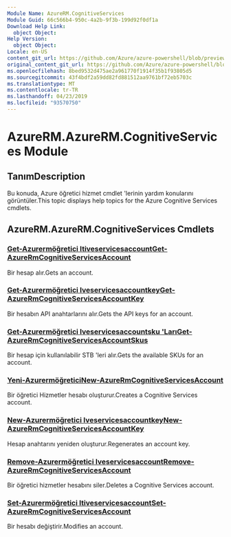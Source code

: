 ```yaml
---
Module Name: AzureRM.CognitiveServices
Module Guid: 66c566b4-950c-4a2b-9f3b-199d92f0df1a
Download Help Link:
  object Object: 
Help Version:
  object Object: 
Locale: en-US
content_git_url: https://github.com/Azure/azure-powershell/blob/preview/src/ResourceManager/CognitiveServices/Commands.Management.CognitiveServices/help/AzureRM.CognitiveServices.md
original_content_git_url: https://github.com/Azure/azure-powershell/blob/preview/src/ResourceManager/CognitiveServices/Commands.Management.CognitiveServices/help/AzureRM.CognitiveServices.md
ms.openlocfilehash: 8bed9532d475ae2a961770f1914f35b1f93805d5
ms.sourcegitcommit: 43f4bdf2a59dd82fd881512aa9761bf72eb5703c
ms.translationtype: MT
ms.contentlocale: tr-TR
ms.lasthandoff: 04/23/2019
ms.locfileid: "93570750"
---
```

# <span data-ttu-id="78ba8-101">AzureRM.</span><span class="sxs-lookup"><span data-stu-id="78ba8-101">AzureRM.CognitiveServices Module</span></span>
## <span data-ttu-id="78ba8-102">Tanım</span><span class="sxs-lookup"><span data-stu-id="78ba8-102">Description</span></span>
<span data-ttu-id="78ba8-103">Bu konuda, Azure öğretici hizmet cmdlet 'lerinin yardım konularını görüntüler.</span><span class="sxs-lookup"><span data-stu-id="78ba8-103">This topic displays help topics for the Azure Cognitive Services cmdlets.</span></span>

## <span data-ttu-id="78ba8-104">AzureRM.</span><span class="sxs-lookup"><span data-stu-id="78ba8-104">AzureRM.CognitiveServices Cmdlets</span></span>
### [<span data-ttu-id="78ba8-105">Get-Azurermöğretici Itiveservicesaccount</span><span class="sxs-lookup"><span data-stu-id="78ba8-105">Get-AzureRmCognitiveServicesAccount</span></span>](Get-AzureRmCognitiveServicesAccount.md)
<span data-ttu-id="78ba8-106">Bir hesap alır.</span><span class="sxs-lookup"><span data-stu-id="78ba8-106">Gets an account.</span></span>

### [<span data-ttu-id="78ba8-107">Get-Azurermöğretici Iveservicesaccountkey</span><span class="sxs-lookup"><span data-stu-id="78ba8-107">Get-AzureRmCognitiveServicesAccountKey</span></span>](Get-AzureRmCognitiveServicesAccountKey.md)
<span data-ttu-id="78ba8-108">Bir hesabın API anahtarlarını alır.</span><span class="sxs-lookup"><span data-stu-id="78ba8-108">Gets the API keys for an account.</span></span>

### [<span data-ttu-id="78ba8-109">Get-Azurermöğretici Iveservicesaccountsku 'Ları</span><span class="sxs-lookup"><span data-stu-id="78ba8-109">Get-AzureRmCognitiveServicesAccountSkus</span></span>](Get-AzureRmCognitiveServicesAccountSkus.md)
<span data-ttu-id="78ba8-110">Bir hesap için kullanılabilir STB 'leri alır.</span><span class="sxs-lookup"><span data-stu-id="78ba8-110">Gets the available SKUs for an account.</span></span>

### [<span data-ttu-id="78ba8-111">Yeni-Azurermöğretici</span><span class="sxs-lookup"><span data-stu-id="78ba8-111">New-AzureRmCognitiveServicesAccount</span></span>](New-AzureRmCognitiveServicesAccount.md)
<span data-ttu-id="78ba8-112">Bir öğretici Hizmetler hesabı oluşturur.</span><span class="sxs-lookup"><span data-stu-id="78ba8-112">Creates a Cognitive Services account.</span></span>

### [<span data-ttu-id="78ba8-113">New-Azurermöğretici Iveservicesaccountkey</span><span class="sxs-lookup"><span data-stu-id="78ba8-113">New-AzureRmCognitiveServicesAccountKey</span></span>](New-AzureRmCognitiveServicesAccountKey.md)
<span data-ttu-id="78ba8-114">Hesap anahtarını yeniden oluşturur.</span><span class="sxs-lookup"><span data-stu-id="78ba8-114">Regenerates an account key.</span></span>

### [<span data-ttu-id="78ba8-115">Remove-Azurermöğretici Iveservicesaccount</span><span class="sxs-lookup"><span data-stu-id="78ba8-115">Remove-AzureRmCognitiveServicesAccount</span></span>](Remove-AzureRmCognitiveServicesAccount.md)
<span data-ttu-id="78ba8-116">Bir öğretici hizmetler hesabını siler.</span><span class="sxs-lookup"><span data-stu-id="78ba8-116">Deletes a Cognitive Services account.</span></span>

### [<span data-ttu-id="78ba8-117">Set-Azurermöğretici Itiveservicesaccount</span><span class="sxs-lookup"><span data-stu-id="78ba8-117">Set-AzureRmCognitiveServicesAccount</span></span>](Set-AzureRmCognitiveServicesAccount.md)
<span data-ttu-id="78ba8-118">Bir hesabı değiştirir.</span><span class="sxs-lookup"><span data-stu-id="78ba8-118">Modifies an account.</span></span>

